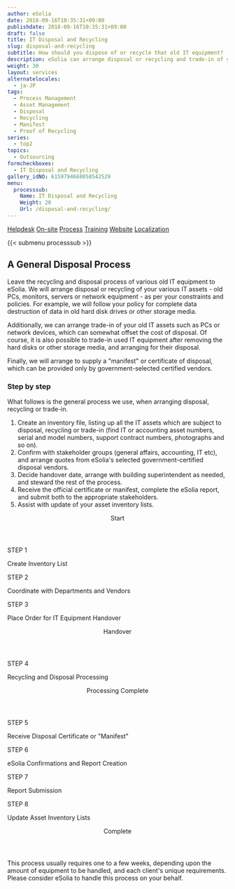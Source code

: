 ```yaml
---
author: eSolia
date: 2018-09-16T10:35:31+09:00
publishdate: 2018-09-16T10:35:31+09:00
draft: false
title: IT Disposal and Recycling
slug: disposal-and-recycling
subtitle: How should you dispose of or recycle that old IT equipment?
description: eSolia can arrange disposal or recycling and trade-in of your various IT assets - old PCs, monitors, servers or network equipment - as per your constraints and policies. - from eSolia Inc.
weight: 30
layout: services
alternatelocales:
  - ja-JP
tags:
  - Process Management
  - Asset Management
  - Disposal
  - Recycling
  - Manifest
  - Proof of Recycling
series:
  - top2
topics:
  - Outsourcing
formcheckboxes:
  - IT Disposal and Recycling
gallery_idNO: 6159794668058542529
menu:
  processsub:
    Name: IT Disposal and Recycling
    Weight: 20
    Url: /disposal-and-recycling/
---
```


<div class="buttons has-addons is-hidden-tablet">
  <a class="button" href="/outsourcing"><span class="icon"><i class="fas fa-anchor"></i></span></a>
  <a class="button" href="/helpdesk">Helpdesk</a>
  <a class="button" href="/on-site">On-site</a>
  <a class="button is-active" href="/process">Process</a>
  <a class="button" href="/training">Training</a>
  <a class="button" href="/website-design">Website</a>
  <a class="button" href="/localization">Localization</a>
</div>

{{< submenu processsub >}}

## A General Disposal Process

Leave the recycling and disposal process of various old IT equipment to eSolia. We will arrange disposal or recycling of your various IT assets - old PCs, monitors, servers or network equipment - as per your constraints and policies. For example, we will follow your policy for complete data destruction of data in old hard disk drives or other storage media. 

Additionally, we can arrange trade-in of your old IT assets such as PCs or network devices, which can somewhat offset the cost of disposal. Of course, it is also possible to trade-in used IT equipment after removing the hard disks or other storage media, and arranging for their disposal. 

Finally, we will arrange to supply a "manifest" or certificate of disposal, which can be provided only by government-selected certified vendors. 

### Step by step

What follows is the general process we use, when arranging disposal, recycling or trade-in. 

1. Create an inventory file, listing up all the IT assets which are subject to disposal, recycling or trade-in (find IT or accounting asset numbers, serial and model numbers, support contract numbers, photographs and so on). 
1. Confirm with stakeholder groups (general affairs, accounting, IT etc), and arrange quotes from eSolia's selected government-certified disposal vendors. 
1. Decide handover date, arrange with building superintendent as needed, and steward the rest of the process. 
1. Receive the official certificate or manifest, complete the eSolia report, and submit both to the appropriate stakeholders. 
1. Assist with update of your asset inventory lists. 

<div class="timeline is-centered has-padding-l">
  <header class="timeline-header">
    <span class="tag is-medium is-esolia-yellow-1">Start</span>
  </header>
  <div class="timeline-item is-esolia-yellow-1">
    <div class="timeline-marker is-esolia-yellow-1 is-icon">
      <i class="fas fa-clipboard has-text-white"></i>
    </div>
    <div class="timeline-content">
      <p class="heading">STEP 1</p>
      <p>Create Inventory List</p>
    </div>
  </div>
  <div class="timeline-item is-esolia-yellow-0">
    <div class="timeline-marker is-esolia-yellow-0 is-icon">
      <i class="fas fa-exchange-alt has-text-white"></i>
    </div>
    <div class="timeline-content">
      <p class="heading">STEP 2</p>
      <p>Coordinate with Departments and Vendors</p>
    </div>
  </div>
  <div class="timeline-item is-esolia-secondary-1-0">
    <div class="timeline-marker is-esolia-secondary-1-0 is-icon">
      <i class="fas fa-check has-text-white"></i>
    </div>
    <div class="timeline-content">
      <p class="heading">STEP 3</p>
      <p>Place Order for IT Equipment Handover</p>
    </div>
  </div>  
  <header class="timeline-header">
    <span class="tag is-medium is-esolia-secondary-1-0">Handover</span>
  </header>
  <div class="timeline-item is-esolia-secondary-1-0">
    <div class="timeline-marker is-esolia-secondary-1-0 is-icon">
      <i class="fas fa-recycle has-text-white"></i>
    </div>
    <div class="timeline-content">
      <p class="heading">STEP 4</p>
      <p>Recycling and Disposal Processing</p>
    </div>
  </div>
  <header class="timeline-header">
    <span class="tag is-medium is-esolia-secondary-1-0">Processing Complete</span>
  </header>
  <div class="timeline-item is-esolia-yellow-0">
    <div class="timeline-marker is-esolia-yellow-0 is-icon">
      <i class="fas fa-check has-text-white"></i>
    </div>
    <div class="timeline-content">
      <p class="heading">STEP 5</p>
      <p>Receive Disposal Certificate or "Manifest"</p>
    </div>
  </div>    
  <div class="timeline-item is-esolia-secondary-2-3">
    <div class="timeline-marker is-esolia-secondary-2-3 is-icon">
      <i class="fas fa-exchange-alt has-text-white"></i>
    </div>
    <div class="timeline-content">
      <p class="heading">STEP 6</p>
      <p>eSolia Confirmations and Report Creation</p>
    </div>
  </div>
  <div class="timeline-item is-esolia-secondary-2-0">
    <div class="timeline-marker is-esolia-secondary-2-0 is-icon">
      <i class="fas fa-clipboard-check has-text-white"></i>
    </div>
    <div class="timeline-content">
      <p class="heading">STEP 7</p>
      <p>Report Submission</p>
    </div>
  </div>  
  <div class="timeline-item is-esolia-secondary-2-1">
    <div class="timeline-marker is-esolia-secondary-2-1 is-icon">
      <i class="fas fa-database has-text-white"></i>
    </div>
    <div class="timeline-content">
      <p class="heading">STEP 8</p>
      <p>Update Asset Inventory Lists</p>
    </div>
  </div>  
  <header class="timeline-header">
    <span class="tag is-medium is-esolia-secondary-2-1">Complete</span>
  </header>
</div>

This process usually requires one to a few weeks, depending upon the amount of equipment to be handled, and each client's unique requirements. Please consider eSolia to handle this process on your behalf.  
  